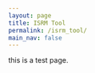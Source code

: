 ```yaml
---
layout: page
title: ISRM Tool
permalink: /isrm_tool/
main_nav: false
---
```


<p>this is a test page.</p>

